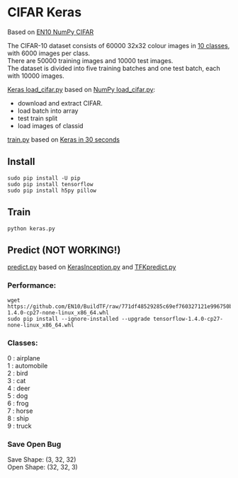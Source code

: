 # CIFAR Keras

Based on [EN10 NumPy CIFAR](https://github.com/EN10/CIFAR)

The CIFAR-10 dataset consists of 60000 32x32 colour images in [10 classes](https://github.com/EN10/KerasCIFAR#classes), with 6000 images per class.  
There are 50000 training images and 10000 test images.  
The dataset is divided into five training batches and one test batch, each with 10000 images.

[Keras load_cifar.py](https://github.com/EN10/KerasCIFAR/blob/master/load_cifar.py) based on  [NumPy load_cifar.py](https://github.com/EN10/CIFAR/blob/master/load_cifar.py):
* download and extract CIFAR.
* load batch into array
* test train split
* load images of classid

[train.py](https://github.com/EN10/KerasCIFAR/blob/master/train.py) based on [Keras in 30 seconds](https://keras.io/#getting-started-30-seconds-to-keras)

## Install

    sudo pip install -U pip
    sudo pip install tensorflow 
    sudo pip install h5py pillow 
    
## Train

    python keras.py

## Predict  (NOT WORKING!)

[predict.py](https://github.com/EN10/KerasCIFAR/blob/master/predict.py) based on 
[KerasInception.py](https://github.com/EN10/KerasInception/blob/master/KerasInception.py) and 
[TFKpredict.py](https://github.com/EN10/KerasMNIST/blob/master/TFKpredict.py)

### Performance:

    wget https://github.com/EN10/BuildTF/raw/771df48529285c69ef760327121e996750b3916e/tensorflow-1.4.0-cp27-none-linux_x86_64.whl    
    sudo pip install --ignore-installed --upgrade tensorflow-1.4.0-cp27-none-linux_x86_64.whl

### Classes:

0 : airplane  
1 : automobile  
2 : bird  
3 : cat  
4 : deer  
5 : dog  
6 : frog  
7 : horse  
8 : ship  
9 : truck 

### Save Open Bug
Save Shape: (3, 32, 32)  
Open Shape: (32, 32, 3) 